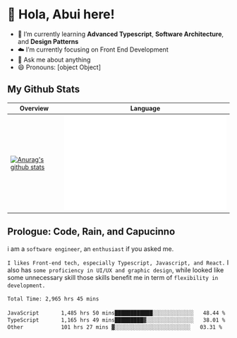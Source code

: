 # 👋 Hola, Abui here!

- 🌱 I’m currently learning **Advanced Typescript**, **Software Architecture**, and **Design Patterns**
- ☁️ I’m currently focusing on Front End Development
- 💬 Ask me about anything
- 😄 Pronouns: [object Object]

## My Github Stats

| Overview | Language |
| --- | --- |
|[![Anurag's github stats](https://github-readme-stats.vercel.app/api?username=abui-am&count_private=true)](https://github.com/anuraghazra/github-readme-stats)|![Language](https://raw.githubusercontent.com/abui-am/stats/c6455f656dfce7acd3951e5ec5b25d72af0b2ee3/generated/languages.svg)|

## Prologue: Code, Rain, and Capucinno
i am a `software engineer`, an `enthusiast` if you asked me. 

`I likes Front-end tech, especially Typescript, Javascript, and React.` I also has `some proficiency in UI/UX and graphic design`, while looked like some unnecessary skill those skills benefit me in term of `flexibility in development.`


<!--START_SECTION:waka-->

```text
Total Time: 2,965 hrs 45 mins

JavaScript       1,485 hrs 50 mins████████████░░░░░░░░░░░░░   48.44 %
TypeScript       1,165 hrs 49 mins█████████▓░░░░░░░░░░░░░░░   38.01 %
Other            101 hrs 27 mins ▓░░░░░░░░░░░░░░░░░░░░░░░░   03.31 %
```

<!--END_SECTION:waka-->
